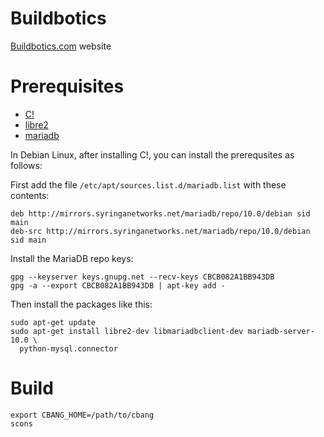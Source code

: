 Buildbotics
===========

[Buildbotics.com](http://buildbotics.com/) website

# Prerequisites
  - [C!](https://github.com/CauldronDevelopmentLLC/cbang)
  - [libre2](https://code.google.com/p/re2/)
  - [mariadb](https://mariadb.org/)

In Debian Linux, after installing C!, you can install the prerequsites as
follows:

First add the file ```/etc/apt/sources.list.d/mariadb.list``` with these
contents:

    deb http://mirrors.syringanetworks.net/mariadb/repo/10.0/debian sid main
    deb-src http://mirrors.syringanetworks.net/mariadb/repo/10.0/debian sid main

Install the MariaDB repo keys:

    gpg --keyserver keys.gnupg.net --recv-keys CBCB082A1BB943DB
    gpg -a --export CBCB082A1BB943DB | apt-key add -

Then install the packages like this:

    sudo apt-get update
    sudo apt-get install libre2-dev libmariadbclient-dev mariadb-server-10.0 \
      python-mysql.connector

# Build

    export CBANG_HOME=/path/to/cbang
    scons

